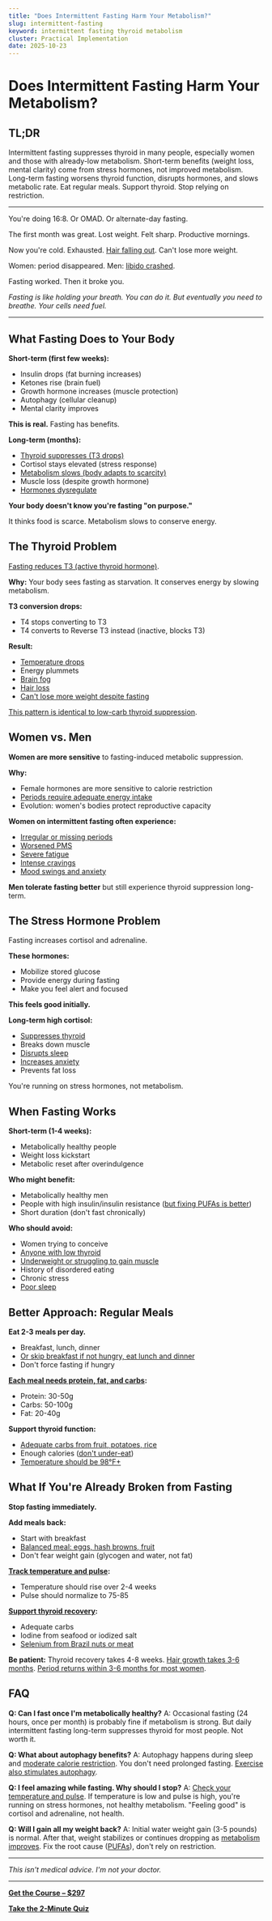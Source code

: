 ```yaml
---
title: "Does Intermittent Fasting Harm Your Metabolism?"
slug: intermittent-fasting
keyword: intermittent fasting thyroid metabolism
cluster: Practical Implementation
date: 2025-10-23
---
```


# Does Intermittent Fasting Harm Your Metabolism?

## TL;DR

Intermittent fasting suppresses thyroid in many people, especially women and those with already-low metabolism. Short-term benefits (weight loss, mental clarity) come from stress hormones, not improved metabolism. Long-term fasting worsens thyroid function, disrupts hormones, and slows metabolic rate. Eat regular meals. Support thyroid. Stop relying on restriction.

---

You're doing 16:8. Or OMAD. Or alternate-day fasting.

The first month was great. Lost weight. Felt sharp. Productive mornings.

Now you're cold. Exhausted. [Hair falling out](/blog/hair-loss-pufas). Can't lose more weight.

Women: period disappeared. Men: [libido crashed](/blog/testosterone-pufas).

Fasting worked. Then it broke you.

*Fasting is like holding your breath. You can do it. But eventually you need to breathe. Your cells need fuel.*

---

## What Fasting Does to Your Body

**Short-term (first few weeks):**
- Insulin drops (fat burning increases)
- Ketones rise (brain fuel)
- Growth hormone increases (muscle protection)
- Autophagy (cellular cleanup)
- Mental clarity improves

**This is real.** Fasting has benefits.

**Long-term (months):**
- [Thyroid suppresses (T3 drops)](/blog/seed-oils-and-thyroid)
- Cortisol stays elevated (stress response)
- [Metabolism slows (body adapts to scarcity)](/blog/temperature-tracking-metabolism)
- Muscle loss (despite growth hormone)
- [Hormones dysregulate](/blog/pufas-womens-hormones)

**Your body doesn't know you're fasting "on purpose."**

It thinks food is scarce. Metabolism slows to conserve energy.

## The Thyroid Problem

[Fasting reduces T3 (active thyroid hormone)](/blog/thyroid-labs-interpretation).

**Why:**
Your body sees fasting as starvation. It conserves energy by slowing metabolism.

**T3 conversion drops:**
- T4 stops converting to T3
- T4 converts to Reverse T3 instead (inactive, blocks T3)

**Result:**
- [Temperature drops](/blog/temperature-tracking-metabolism)
- Energy plummets
- [Brain fog](/blog/brain-fog-pufas)
- [Hair loss](/blog/hair-loss-pufas)
- [Can't lose more weight despite fasting](/blog/low-carb-thyroid)

[This pattern is identical to low-carb thyroid suppression](/blog/low-carb-thyroid).

## Women vs. Men

**Women are more sensitive** to fasting-induced metabolic suppression.

**Why:**
- Female hormones are more sensitive to calorie restriction
- [Periods require adequate energy intake](/blog/pufas-womens-hormones)
- Evolution: women's bodies protect reproductive capacity

**Women on intermittent fasting often experience:**
- [Irregular or missing periods](/blog/pcos-seed-oils)
- [Worsened PMS](/blog/pufas-womens-hormones)
- [Severe fatigue](/blog/energy-crashes)
- [Intense cravings](/blog/craving-sugar)
- [Mood swings and anxiety](/blog/anxiety-pufas)

**Men tolerate fasting better** but still experience thyroid suppression long-term.

## The Stress Hormone Problem

Fasting increases cortisol and adrenaline.

**These hormones:**
- Mobilize stored glucose
- Provide energy during fasting
- Make you feel alert and focused

**This feels good initially.**

**Long-term high cortisol:**
- [Suppresses thyroid](/blog/seed-oils-and-thyroid)
- Breaks down muscle
- [Disrupts sleep](/blog/body-temperature-sleep)
- [Increases anxiety](/blog/anxiety-pufas)
- Prevents fat loss

You're running on stress hormones, not metabolism.

## When Fasting Works

**Short-term (1-4 weeks):**
- Metabolically healthy people
- Weight loss kickstart
- Metabolic reset after overindulgence

**Who might benefit:**
- Metabolically healthy men
- People with high insulin/insulin resistance ([but fixing PUFAs is better](/blog/sugar-insulin-myth))
- Short duration (don't fast chronically)

**Who should avoid:**
- Women trying to conceive
- [Anyone with low thyroid](/blog/thyroid-medication)
- [Underweight or struggling to gain muscle](/blog/exercise-metabolism)
- History of disordered eating
- Chronic stress
- [Poor sleep](/blog/body-temperature-sleep)

## Better Approach: Regular Meals

**Eat 2-3 meals per day.**
- Breakfast, lunch, dinner
- [Or skip breakfast if not hungry, eat lunch and dinner](/blog/meal-planning)
- Don't force fasting if hungry

**[Each meal needs protein, fat, and carbs](/blog/meal-planning):**
- Protein: 30-50g
- Carbs: 50-100g
- Fat: 20-40g

**Support thyroid function:**
- [Adequate carbs from fruit, potatoes, rice](/blog/seed-oils-and-thyroid)
- Enough calories ([don't under-eat](/blog/meal-planning))
- [Temperature should be 98°F+](/blog/temperature-tracking-metabolism)

## What If You're Already Broken from Fasting

**Stop fasting immediately.**

**Add meals back:**
- Start with breakfast
- [Balanced meal: eggs, hash browns, fruit](/blog/meal-planning)
- Don't fear weight gain (glycogen and water, not fat)

**[Track temperature and pulse](/blog/tracking-symptoms):**
- Temperature should rise over 2-4 weeks
- Pulse should normalize to 75-85

**[Support thyroid recovery](/blog/seed-oils-and-thyroid):**
- Adequate carbs
- Iodine from seafood or iodized salt
- [Selenium from Brazil nuts or meat](/blog/meal-planning)

**Be patient:**
Thyroid recovery takes 4-8 weeks. [Hair growth takes 3-6 months](/blog/hair-loss-pufas). [Period returns within 3-6 months for most women](/blog/pufas-womens-hormones).

## FAQ

**Q: Can I fast once I'm metabolically healthy?**
A: Occasional fasting (24 hours, once per month) is probably fine if metabolism is strong. But daily intermittent fasting long-term suppresses thyroid for most people. Not worth it.

**Q: What about autophagy benefits?**
A: Autophagy happens during sleep and [moderate calorie restriction](/blog/meal-planning). You don't need prolonged fasting. [Exercise also stimulates autophagy](/blog/exercise-metabolism).

**Q: I feel amazing while fasting. Why should I stop?**
A: [Check your temperature and pulse](/blog/tracking-symptoms). If temperature is low and pulse is high, you're running on stress hormones, not healthy metabolism. "Feeling good" is cortisol and adrenaline, not health.

**Q: Will I gain all my weight back?**
A: Initial water weight gain (3-5 pounds) is normal. After that, weight stabilizes or continues dropping as [metabolism improves](/blog/temperature-tracking-metabolism). Fix the root cause ([PUFAs](/blog/seven-day-pufa-purge)), don't rely on restriction.

---

*This isn't medical advice. I'm not your doctor.*

---

**[Get the Course – $297](https://buy.polar.sh/polar_cl_8P7Z3TGPlCzXSgbJ0MNkG3HrYyVlcumvIjDMu3YLrwH)**

**[Take the 2-Minute Quiz](/quiz)**

